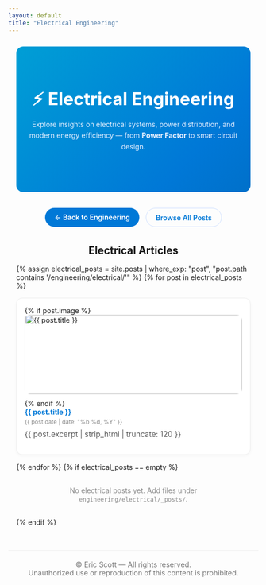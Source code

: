 ```yaml
---
layout: default
title: "Electrical Engineering"
---
```


<!-- ⚡ Hero Section -->
<section style="position:relative; overflow:hidden; color:#fff; text-align:center; padding:5rem 1rem; border-radius:14px; margin:1.5rem 1rem 0;">
  <div style="
    position:absolute; inset:0; z-index:0;
    background: linear-gradient(-45deg, #000428, #004e92, #0078D7, #00bcd4);
    background-size: 400% 400%;
    animation: elecGradient 14s ease infinite;">
  </div>

  <div style="position:relative; z-index:1; max-width:780px; margin:0 auto;">
    <h1 style="font-size:2.2rem; margin:0 0 .4rem;">⚡ Electrical Engineering</h1>
    <p style="color:#e8f1ff; margin:0 auto; line-height:1.6; max-width:650px;">
      Explore insights on electrical systems, power distribution, and modern energy efficiency — 
      from <strong>Power Factor</strong> to smart circuit design.
    </p>
  </div>
</section>

<style>
@keyframes elecGradient {
  0% { background-position: 0% 50%; }
  50% { background-position: 100% 50%; }
  100% { background-position: 0% 50%; }
}
</style>

<!-- ⚙️ Navigation Buttons -->
<section style="text-align:center; margin:2rem auto 0;">
  <div style="display:flex; flex-wrap:wrap; justify-content:center; gap:0.8rem;">
    <a href="{{ '/engineering/' | relative_url }}" 
       style="background:#0078D7; color:#fff; padding:.6rem 1.2rem; border-radius:24px; text-decoration:none; font-weight:600;">
       ← Back to Engineering
    </a>
    <a href="{{ '/posts/' | relative_url }}" 
       style="border:1px solid #cfe0ff; color:#0078D7; padding:.6rem 1.2rem; border-radius:24px; text-decoration:none; font-weight:600;">
       Browse All Posts
    </a>
  </div>
</section>

<!-- 📚 Posts Section -->
<section style="max-width:900px; margin:2.2rem auto 3rem; padding:0 1rem;">
  <h2 style="text-align:center; margin-bottom:1rem;">Electrical Articles</h2>
  <div style="display:grid; grid-template-columns:repeat(auto-fit, minmax(260px, 1fr)); gap:1rem;">
    {% assign electrical_posts = site.posts | where_exp: "post", "post.path contains '/engineering/electrical/'" %}
    {% for post in electrical_posts %}
      <article style="border:1px solid #eee; border-radius:12px; padding:1rem; background:#fff; box-shadow:0 2px 6px rgba(0,0,0,.04); transition:transform .3s;">
        {% if post.image %}
          <img src="{{ post.image | relative_url }}" alt="{{ post.title }}" 
               style="width:100%; border-radius:10px; object-fit:cover; height:160px; margin-bottom:.6rem;">
        {% endif %}
        <a href="{{ post.url | relative_url }}" 
           style="font-weight:700; color:#0078D7; text-decoration:none; display:block; margin-bottom:.3rem;">
           {{ post.title }}
        </a>
        <small style="color:#888;">{{ post.date | date: "%b %d, %Y" }}</small>
        <p style="color:#555; font-size:.95rem; margin-top:.5rem;">{{ post.excerpt | strip_html | truncate: 120 }}</p>
      </article>
    {% endfor %}
    {% if electrical_posts == empty %}
      <p style="text-align:center; color:#888;">No electrical posts yet. Add files under <code>engineering/electrical/_posts/</code>.</p>
    {% endif %}
  </div>
</section>

<!-- ⚖️ Footer -->
<footer style="text-align:center; padding:1.2rem 0; font-size:.9rem; color:#777; border-top:1px solid #eee; margin-top:2rem;">
  © <script>document.write(new Date().getFullYear())</script> Eric Scott — All rights reserved.<br>
  Unauthorized use or reproduction of this content is prohibited.
</footer>
